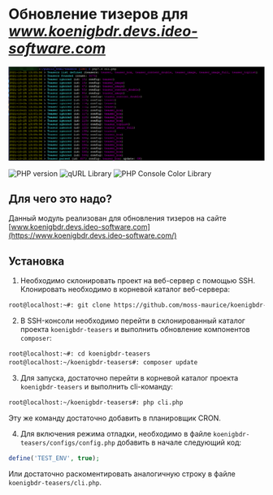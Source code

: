 
# Обновление тизеров для *www.koenigbdr.devs.ideo-software.com*

![main](https://raw.githubusercontent.com/moss-maurice/koenigbdr-teasers/main/assets/images/main.png)

![PHP version](https://img.shields.io/badge/PHP->=v7.3-red.svg?php=7.3) ![qURL Library](https://img.shields.io/badge/qURL->=v0.1.1-green.svg?qURL=0.1.1) ![PHP Console Color Library](https://img.shields.io/badge/PHP%20Console%20Color-%3E=v0.1-orange.svg?phpConsoleColor=0.1)

## Для чего это надо?
Данный модуль реализован для обновления тизеров на сайте [www.koenigbdr.devs.ideo-software.com](https://www.koenigbdr.devs.ideo-software.com/)

## Установка

1) Необходимо склонировать проект на веб-сервер с помощью SSH. Клонировать необходимо в корневой каталог веб-сервера:
```sh
root@localhost:~#: git clone https://github.com/moss-maurice/koenigbdr-teasers.git
```

2) В SSH-консоли необходимо перейти в склонированный каталог проекта `koenigbdr-teasers` и выполнить обновление компонентов `composer`:
```sh
root@localhost:~#: cd koenigbdr-teasers
root@localhost:~/koenigbdr-teasers#: composer update
```

3) Для запуска, достаточно перейти в корневой каталог проекта `koenigbdr-teasers` и выполнить cli-команду:
```sh
root@localhost:~/koenigbdr-teasers#: php cli.php
```
Эту же команду достаточно добавить в планировщик CRON.

4) Для включения режима отладки, необходимо в файле `koenigbdr-teasers/configs/config.php` добавить в начале следующий код:
```php
define('TEST_ENV', true);
```
Или достаточно раскоментировать аналогичную строку в файле `koenigbdr-teasers/cli.php`.
